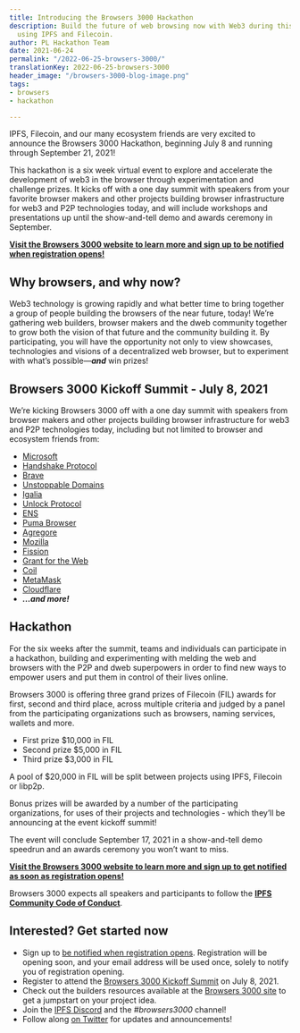 ```yaml
---
title: Introducing the Browsers 3000 Hackathon
description: Build the future of web browsing now with Web3 during this 6-week event
  using IPFS and Filecoin.
author: PL Hackathon Team
date: 2021-06-24
permalink: "/2022-06-25-browsers-3000/"
translationKey: 2022-06-25-browsers-3000
header_image: "/browsers-3000-blog-image.png"
tags:
- browsers
- hackathon

---
```

IPFS, Filecoin, and our many ecosystem friends are very excited to announce the Browsers 3000 Hackathon, beginning July 8 and running through September 21, 2021!

This hackathon is a six week virtual event to explore and accelerate the development of web3 in the browser through experimentation and challenge prizes. It kicks off with a one day summit with speakers from your favorite browser makers and other projects building browser infrastructure for web3 and P2P technologies today, and will include workshops and presentations up until the show-and-tell demo and awards ceremony in September.

[**Visit the Browsers 3000 website to learn more and sign up to be notified when registration opens!**](https://events.protocol.ai/2021/browsers3000)

## Why browsers, and why now?

Web3 technology is growing rapidly and what better time to bring together a group of people building the browsers of the near future, today! We’re gathering web builders, browser makers and the dweb community together to grow both the vision of that future and the community building it. By participating, you will have the opportunity not only to view showcases, technologies and visions of a decentralized web browser, but to experiment with what’s possible—**_and_** win prizes!

## Browsers 3000 Kickoff Summit - July 8, 2021

We’re kicking Browsers 3000 off with a one day summit with speakers from browser makers and other projects building browser infrastructure for web3 and P2P technologies today, including but not limited to browser and ecosystem friends from:

* [Microsoft](https://www.microsoft.com)
* [Handshake Protocol](https://handshake.org/)
* [Brave](https://brave.com/)
* [Unstoppable Domains](https://unstoppabledomains.com/)
* [Igalia](https://www.igalia.com/)
* [Unlock Protocol](https://unlock-protocol.com/)
* [ENS](https://ens.domains/)
* [Puma Browser](https://www.pumabrowser.com/)
* [Agregore](https://agregore.mauve.moe/)
* [Mozilla](https://www.mozilla.org)
* [Fission](https://fission.codes/)
* [Grant for the Web](https://www.grantfortheweb.org/)
* [Coil](https://coil.com/)
* [MetaMask](https://metamask.io/)
* [Cloudflare](https://www.cloudflare.com/)
* **_...and more!_**

## Hackathon

For the six weeks after the summit, teams and individuals can participate in a hackathon, building and experimenting with melding the web and browsers with the P2P and dweb superpowers in order to find new ways to empower users and put them in control of their lives online.

Browsers 3000 is offering three grand prizes of Filecoin (FIL) awards for first, second and third place, across multiple criteria and judged by a panel from the participating organizations such as browsers, naming services, wallets and more.

* First prize $10,000 in FIL
* Second prize $5,000 in FIL
* Third prize $3,000 in FIL

A pool of $20,000 in FIL will be split between projects using IPFS, Filecoin or libp2p.

Bonus prizes will be awarded by a number of the participating organizations, for uses of their projects and technologies - which they’ll be announcing at the event kickoff summit!

The event will conclude September 17, 2021 in a show-and-tell demo speedrun and an awards ceremony you won’t want to miss.

[**Visit the Browsers 3000 website to learn more and sign up to get notified as soon as registration opens!**](https://events.protocol.ai/2021/browsers3000)

Browsers 3000 expects all speakers and participants to follow the [**IPFS Community Code of Conduct**](https://github.com/ipfs/community/blob/master/code-of-conduct.md).

## Interested? Get started now

* Sign up to [be notified when registration opens](https://forms.gle/6QyPDtXk6vRxTgF78). Registration will be opening soon, and your email address will be used once, solely to notify you of registration opening.
* Register to attend the [Browsers 3000 Kickoff Summit](https://protocol.zoom.us/webinar/register/WN_h-HDVrDTTkupnFkoxgfUQA) on July 8, 2021.
* Check out the builders resources available at the [Browsers 3000 site](https://events.protocol.ai/2021/browsers3000) to get a jumpstart on your project idea.
* Join the [IPFS Discord](https://discord.gg/vZTcrFePpt) and the _#browsers3000_ channel!
* Follow along [on Twitter](https://twitter.com/IPFS) for updates and announcements!
